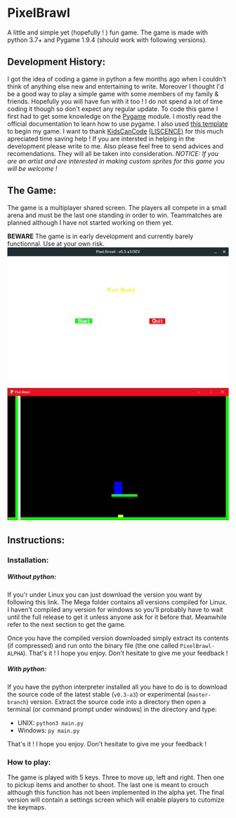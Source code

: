 # PixelBrawl
A little and simple yet (hopefully ! ) fun game. The game is made with python 3.7+ and Pygame 1.9.4 (should work with following versions).

## Development History:
I got the idea of coding a game in python a few months ago when I couldn't think of anything else new and entertaining to write. Moreover I thought I'd be a good way to play a simple game with some members of my family & friends. Hopefully you will have fun with it too ! I do not spend a lot of time coding it though so don't expect any regular update. To code this game I first had to get some knowledge on the [Pygame](https://pygame.org/) module. I mostly read the official documentation to learn how to use pygame. I also used [this template](https://github.com/kidscancode/pygame_tutorials/blob/master/pygame%20template.py) to begin my game. I want to thank [KidsCanCode](https://github.com/kidscancode/) [(LISCENCE)](https://github.com/kidscancode/pygame_tutorials/LICENSE) for this much apreciated time saving help ! 
If you are intersted in helping in the development please write to me. Also please feel free to send advices and recomendations. They will all be taken into consideration. *NOTICE: If you are an artist and are interested in making custom sprites for this game you will be welcome !*

## The Game:
The game is a multiplayer shared screen. The players all compete in a small arena and must be the last one standing in order to win. Teammatches are planned although I have not started working on them yet.

**BEWARE** The game is in early development and currently barely functionnal. Use at your own risk.
![v0.3-a3-DEV Main menu screenshot](https://raw.githubusercontent.com/NotaSmartDev/assets/master/v0.3-a3.png)

![v0.1-a1 Test map screenshot](https://raw.githubusercontent.com/NotaSmartDev/assets/master/Capture.PNG)







## Instructions:

### Installation:

##### Without python:

If you'r under Linux you can just download the version you want by following this link. The Mega folder contains all versions compiled for Linux. I haven't compiled any version for windows so you'll probably have to wait until the full release to get it unless anyone ask for it before that. Meanwhile refer to the next section to get the game.

Once you have the compiled version downloaded simply extract its contents (if compressed) and run onto the binary file (the one called `PixelBrawl-ALPHA`). That's it ! I hope you enjoy. Don't hesitate to give me your feedback !

##### With python:

If you have the python interpreter installed all you have to do is to download the source code of the latest stable (`v0.3-a3`) or experimental (`master-branch`) version. Extract the source code into a directory then open a terminal (or command prompt under windows) in the directory and type:

- UNIX: `python3 main.py`
- Windows: `py main.py`

That's it ! I hope you enjoy. Don't hesitate to give me your feedback !



### How to play:

The game is played with 5 keys. Three to move up, left and right. Then one to pickup items and another to shoot. The last one is meant to crouch although this function has not been implemented in the alpha yet.
The final version will contain a settings screen which will enable players to cutomize the keymaps.
